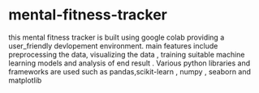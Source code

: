 # mental-fitness-tracker
this mental fitness tracker is built using google colab providing a user_friendly devlopement environment. 
main features include preprocessing the data, visualizing the data , training suitable machine learning models and analysis of end result .
Various python libraries and frameworks are used such as pandas,scikit-learn , numpy , seaborn and matplotlib
